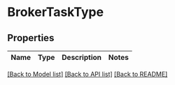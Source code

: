 # BrokerTaskType


## Properties
Name | Type | Description | Notes
------------ | ------------- | ------------- | -------------

[[Back to Model list]](../ccloud/README.md#documentation-for-models) [[Back to API list]](../ccloud/README.md#documentation-for-api-endpoints) [[Back to README]](../ccloud/README.md)


